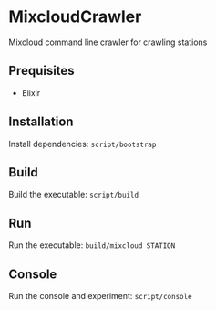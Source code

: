 # MixcloudCrawler

Mixcloud command line crawler for crawling stations

## Prequisites
- Elixir

## Installation
Install dependencies: `script/bootstrap`

## Build
Build the executable: `script/build`

## Run
Run the executable: `build/mixcloud STATION`

## Console
Run the console and experiment: `script/console`
